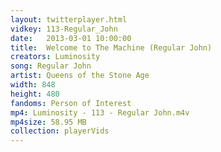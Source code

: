 ```yaml
---
layout: twitterplayer.html
vidkey: 113-Regular_John
date:   2013-03-01 10:00:00
title:  Welcome to The Machine (Regular John)
creators: Luminosity
song: Regular John
artist: Queens of the Stone Age
width: 848
height: 480
fandoms: Person of Interest
mp4: Luminosity - 113 - Regular John.m4v
mp4size: 58.95 MB
collection: playerVids
---
```


  <div>
  
  </div>
  